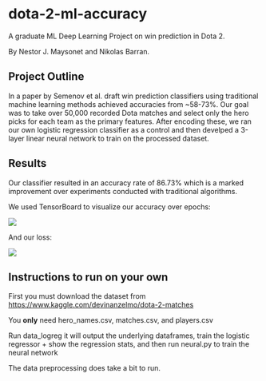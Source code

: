 # dota-2-ml-accuracy

A graduate ML Deep Learning Project on win prediction in Dota 2.

By Nestor J. Maysonet and Nikolas Barran.

## Project Outline

In a paper by Semenov et al. draft win prediction classifiers using traditional machine learning methods
achieved accuracies from ~58-73%. Our goal was to take over 50,000 recorded Dota matches and select only
the hero picks for each team as the primary features. After encoding these, we ran our own logistic regression
classifier as a control and then develped a 3-layer linear neural network to train on the processed dataset.

## Results

Our classifier resulted in an accuracy rate of 86.73% which is a marked improvement over experiments conducted
with traditional algorithms.

We used TensorBoard to visualize our accuracy over epochs:

![](/assets/images/acc.png)

And our loss:

![](/assets/images/loss.png)

## Instructions to run on your own

First you must download the dataset from https://www.kaggle.com/devinanzelmo/dota-2-matches

You **only** need hero_names.csv, matches.csv, and players.csv

Run data_logreg it will output the underlying dataframes, train the logistic regressor +
show the regression stats, and then run neural.py to train the neural network

The data preprocessing does take a bit to run.
